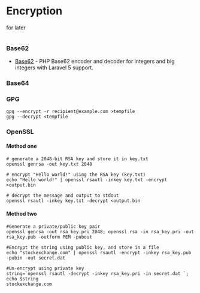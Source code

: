 # Encryption

for later
````

````

### Base62
- [Base62](https://github.com/SiroDiaz/Base62) - PHP Base62 encoder and decoder for integers and big integers with Laravel 5 support.
### Base64


### GPG
````
gpg --encrypt -r recipient@example.com >tempfile
gpg --decrypt <tempfile
````

### OpenSSL

 #### Method one
````
# generate a 2048-bit RSA key and store it in key.txt
openssl genrsa -out key.txt 2048

# encrypt "Hello world!" using the RSA key (key.txt)
echo "Hello world!" | openssl rsautl -inkey key.txt -encrypt >output.bin

# decrypt the message and output to stdout
openssl rsautl -inkey key.txt -decrypt <output.bin
````
 #### Method two
````
#Generate a private/public key pair
openssl genrsa -out rsa_key.pri 2048; openssl rsa -in rsa_key.pri -out rsa_key.pub -outform PEM -pubout

#Encrypt the string using public key, and store in a file 
echo "stockexchange.com" | openssl rsautl -encrypt -inkey rsa_key.pub -pubin -out secret.dat

#Un-encrypt using private key
string=`openssl rsautl -decrypt -inkey rsa_key.pri -in secret.dat `; echo $string
stockexchange.com
````

